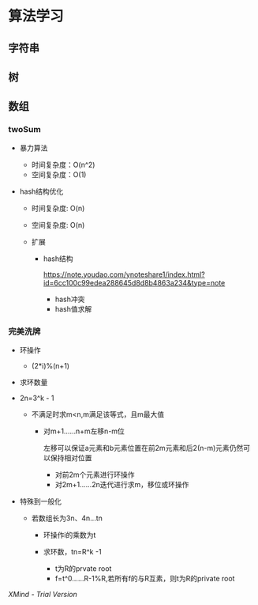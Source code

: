 # 算法学习

## 字符串

## 树

## 数组

### twoSum

- 暴力算法

	- 时间复杂度：O(n^2)
	- 空间复杂度：O(1)

- hash结构优化

	- 时间复杂度: O(n)
	- 空间复杂度: O(n)
	- 扩展

		- hash结构

		  https://note.youdao.com/ynoteshare1/index.html?id=6cc100c99edea288645d8d8b4863a234&type=note

			- hash冲突
			- hash值求解

### 完美洗牌

- 环操作

	- (2*i)%(n+1)

- 求环数量
- 2n=3^k - 1 

	- 不满足时求m<n,m满足该等式，且m最大值

		- 对m+1……n+m左移n-m位

		  左移可以保证a元素和b元素位置在前2m元素和后2(n-m)元素仍然可以保持相对位置

			- 对前2m个元素进行环操作
			- 对2m+1……2n迭代进行求m，移位或环操作

- 特殊到一般化

	- 若数组长为3n、4n...tn

		- 环操作i的乘数为t
		- 求环数，tn=R^k -1 

			- t为R的prvate root
			- f=t^0……R-1%R,若所有f的与R互素，则t为R的private root

*XMind - Trial Version*